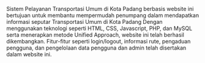 Sistem Pelayanan Transportasi Umum di Kota Padang berbasis website ini bertujuan untuk membantu mempermudah penumpang dalam mendapatkan informasi seputar Transportasi Umum di Kota Padang
Dengan menggunakan teknologi seperti HTML, CSS, Javascript, PHP, dan MySQL serta menerapkan metode Unified Approach, website ini telah berhasil dikembangkan. Fitur-fitur seperti login/logout, informasi rute, pengaduan pengguna, dan pengelolaan data pengguna dan admin telah disertakan dalam website ini. 



